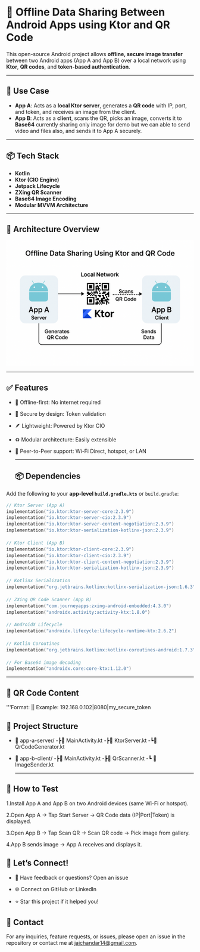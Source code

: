 # 🔄 Offline Data Sharing Between Android Apps using Ktor and QR Code

This open-source Android project allows **offline, secure image transfer** between two Android apps (App A and App B) over a local network using **Ktor**, **QR codes**, and **token-based authentication**.

---

## 📱 Use Case

- **App A**: Acts as a **local Ktor server**, generates a **QR code** with IP, port, and token, and receives an image from the client.
- **App B**: Acts as a **client**, scans the QR, picks an image, converts it to **Base64** currently sharing only image for demo but we can able to send video and files also, and sends it to App A securely.

---

## 📦 Tech Stack

- **Kotlin**
- **Ktor (CIO Engine)**
- **Jetpack Lifecycle**
- **ZXing QR Scanner**
- **Base64 Image Encoding**
- **Modular MVVM Architecture**

---

## 🧱 Architecture Overview

![Architecture Diagram](arc.png)

---
## ✅ Features
- 🔌 Offline-first: No internet required

- 🔐 Secure by design: Token validation

- 🪶 Lightweight: Powered by Ktor CIO

- ♻️ Modular architecture: Easily extensible

- 📡 Peer-to-Peer support: Wi-Fi Direct, hotspot, or LAN

  ---
  ## 📦 Dependencies

Add the following to your **app-level `build.gradle.kts`** or `build.gradle`:

```kotlin
// Ktor Server (App A)
implementation("io.ktor:ktor-server-core:2.3.9")
implementation("io.ktor:ktor-server-cio:2.3.9")
implementation("io.ktor:ktor-server-content-negotiation:2.3.9")
implementation("io.ktor:ktor-serialization-kotlinx-json:2.3.9")

// Ktor Client (App B)
implementation("io.ktor:ktor-client-core:2.3.9")
implementation("io.ktor:ktor-client-cio:2.3.9")
implementation("io.ktor:ktor-client-content-negotiation:2.3.9")
implementation("io.ktor:ktor-serialization-kotlinx-json:2.3.9")

// Kotlinx Serialization
implementation("org.jetbrains.kotlinx:kotlinx-serialization-json:1.6.3")

// ZXing QR Code Scanner (App B)
implementation("com.journeyapps:zxing-android-embedded:4.3.0")
implementation("androidx.activity:activity-ktx:1.8.0")

// AndroidX Lifecycle
implementation("androidx.lifecycle:lifecycle-runtime-ktx:2.6.2")

// Kotlin Coroutines
implementation("org.jetbrains.kotlinx:kotlinx-coroutines-android:1.7.3")

// For Base64 image decoding
implementation("androidx.core:core-ktx:1.12.0")
```
-----
## 📸 QR Code Content
'''Format:
   <IP Address>|<Port>|<Token>
   Example: 192.168.0.102|8080|my_secure_token


## 📂 Project Structure

- 📁 app-a-server/
 -┣📄 MainActivity.kt
 -┣📄 KtorServer.kt
 -┗📄 QrCodeGenerator.kt

- 📁 app-b-client/
 -┣📄 MainActivity.kt
 -┣📄 QrScanner.kt
 -┗ 📄 ImageSender.kt

  ---

## 🧪 How to Test
   1.Install App A and App B on two Android devices (same Wi-Fi or hotspot).

   2.Open App A → Tap Start Server → QR Code data (IP|Port|Token) is displayed.

   3.Open App B → Tap Scan QR → Scan QR code → Pick image from gallery.

   4.App B sends image → App A receives and displays it.

## 🤝 Let’s Connect!

- 💬 Have feedback or questions? Open an issue

- 🌐 Connect on GitHub or LinkedIn

- ⭐ Star this project if it helped you!

## 📧 Contact
   For any inquiries, feature requests, or issues, please open an issue in the repository or contact me at jaichandar14@gmail.com.


